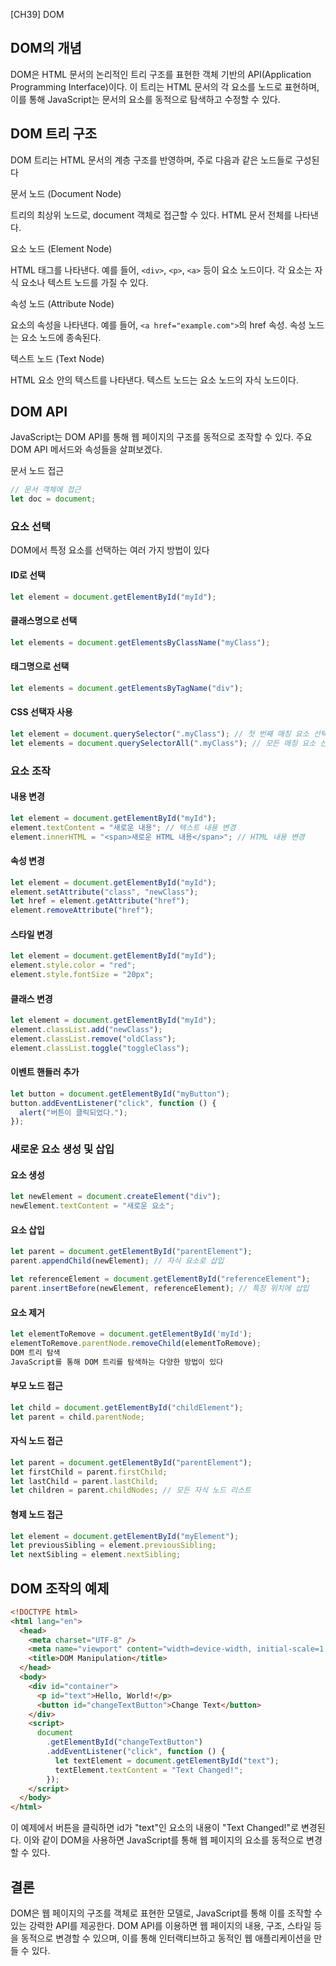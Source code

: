 [CH39] DOM

## DOM의 개념

DOM은 HTML 문서의 논리적인 트리 구조를 표현한 객체 기반의 API(Application Programming Interface)이다. 이 트리는 HTML 문서의 각 요소를 노드로 표현하며, 이를 통해 JavaScript는 문서의 요소를 동적으로 탐색하고 수정할 수 있다.

## DOM 트리 구조

DOM 트리는 HTML 문서의 계층 구조를 반영하며, 주로 다음과 같은 노드들로 구성된다

문서 노드 (Document Node)

트리의 최상위 노드로, document 객체로 접근할 수 있다.
HTML 문서 전체를 나타낸다.

요소 노드 (Element Node)

HTML 태그를 나타낸다. 예를 들어, `<div>`, `<p>`, `<a>` 등이 요소 노드이다.
각 요소는 자식 요소나 텍스트 노드를 가질 수 있다.

속성 노드 (Attribute Node)

요소의 속성을 나타낸다. 예를 들어, `<a href="example.com">`의 href 속성.
속성 노드는 요소 노드에 종속된다.

텍스트 노드 (Text Node)

HTML 요소 안의 텍스트를 나타낸다.
텍스트 노드는 요소 노드의 자식 노드이다.

## DOM API

JavaScript는 DOM API를 통해 웹 페이지의 구조를 동적으로 조작할 수 있다. 주요 DOM API 메서드와 속성들을 살펴보겠다.

문서 노드 접근

```javascript
// 문서 객체에 접근
let doc = document;
```

### 요소 선택

DOM에서 특정 요소를 선택하는 여러 가지 방법이 있다

#### ID로 선택

```javascript
let element = document.getElementById("myId");
```

#### 클래스명으로 선택

```javascript
let elements = document.getElementsByClassName("myClass");
```

#### 태그명으로 선택

```javascript
let elements = document.getElementsByTagName("div");
```

#### CSS 선택자 사용

```javascript
let element = document.querySelector(".myClass"); // 첫 번째 매칭 요소 선택
let elements = document.querySelectorAll(".myClass"); // 모든 매칭 요소 선택
```

### 요소 조작

#### 내용 변경

```javascript
let element = document.getElementById("myId");
element.textContent = "새로운 내용"; // 텍스트 내용 변경
element.innerHTML = "<span>새로운 HTML 내용</span>"; // HTML 내용 변경
```

#### 속성 변경

```javascript
let element = document.getElementById("myId");
element.setAttribute("class", "newClass");
let href = element.getAttribute("href");
element.removeAttribute("href");
```

#### 스타일 변경

```javascript
let element = document.getElementById("myId");
element.style.color = "red";
element.style.fontSize = "20px";
```

#### 클래스 변경

```javascript
let element = document.getElementById("myId");
element.classList.add("newClass");
element.classList.remove("oldClass");
element.classList.toggle("toggleClass");
```

#### 이벤트 핸들러 추가

```javascript
let button = document.getElementById("myButton");
button.addEventListener("click", function () {
  alert("버튼이 클릭되었다.");
});
```

### 새로운 요소 생성 및 삽입

#### 요소 생성

```javascript
let newElement = document.createElement("div");
newElement.textContent = "새로운 요소";
```

#### 요소 삽입

```javascript
let parent = document.getElementById("parentElement");
parent.appendChild(newElement); // 자식 요소로 삽입

let referenceElement = document.getElementById("referenceElement");
parent.insertBefore(newElement, referenceElement); // 특정 위치에 삽입
```

#### 요소 제거

```javascript
let elementToRemove = document.getElementById('myId');
elementToRemove.parentNode.removeChild(elementToRemove);
DOM 트리 탐색
JavaScript를 통해 DOM 트리를 탐색하는 다양한 방법이 있다
```

#### 부모 노드 접근

```javascript
let child = document.getElementById("childElement");
let parent = child.parentNode;
```

#### 자식 노드 접근

```javascript
let parent = document.getElementById("parentElement");
let firstChild = parent.firstChild;
let lastChild = parent.lastChild;
let children = parent.childNodes; // 모든 자식 노드 리스트
```

#### 형제 노드 접근

```javascript
let element = document.getElementById("myElement");
let previousSibling = element.previousSibling;
let nextSibling = element.nextSibling;
```

## DOM 조작의 예제

```html
<!DOCTYPE html>
<html lang="en">
  <head>
    <meta charset="UTF-8" />
    <meta name="viewport" content="width=device-width, initial-scale=1.0" />
    <title>DOM Manipulation</title>
  </head>
  <body>
    <div id="container">
      <p id="text">Hello, World!</p>
      <button id="changeTextButton">Change Text</button>
    </div>
    <script>
      document
        .getElementById("changeTextButton")
        .addEventListener("click", function () {
          let textElement = document.getElementById("text");
          textElement.textContent = "Text Changed!";
        });
    </script>
  </body>
</html>
```

이 예제에서 버튼을 클릭하면 id가 "text"인 요소의 내용이 "Text Changed!"로 변경된다. 이와 같이 DOM을 사용하면 JavaScript를 통해 웹 페이지의 요소를 동적으로 변경할 수 있다.

## 결론

DOM은 웹 페이지의 구조를 객체로 표현한 모델로, JavaScript를 통해 이를 조작할 수 있는 강력한 API를 제공한다. DOM API를 이용하면 웹 페이지의 내용, 구조, 스타일 등을 동적으로 변경할 수 있으며, 이를 통해 인터랙티브하고 동적인 웹 애플리케이션을 만들 수 있다.
